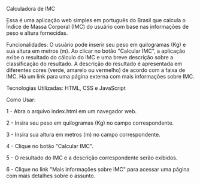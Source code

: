 <p>Calculadora de IMC</p>
<p>Essa é uma aplicação web simples em português do Brasil que calcula o Índice de Massa Corporal (IMC) do usuário com base nas informações de peso e altura fornecidas.</p>

<p>Funcionalidades: O usuário pode inserir seu peso em quilogramas (Kg) e sua altura em metros (m).
Ao clicar no botão "Calcular IMC", a aplicação exibe o resultado do cálculo do IMC e uma breve descrição sobre a classificação do resultado.
A descrição do resultado é apresentada em diferentes cores (verde, amarelo ou vermelho) de acordo com a faixa de IMC.
Há um link para uma página externa com mais informações sobre IMC.</p>

<p>Tecnologias Utilizadas: HTML, CSS e JavaScript</p>

<p>Como Usar:
<p>1 - Abra o arquivo index.html em um navegador web.</p>
<p>2 - Insira seu peso em quilogramas (Kg) no campo  correspondente.</p>
<p>3 - Insira sua altura em metros (m) no campo correspondente.</p>
<p>4 - Clique no botão "Calcular IMC".</p>
<p>5 - O resultado do IMC e a descrição correspondente serão exibidos.</p>
<p>6 - Clique no link "Mais informações sobre IMC" para acessar uma página com mais detalhes sobre o assunto.</p>
